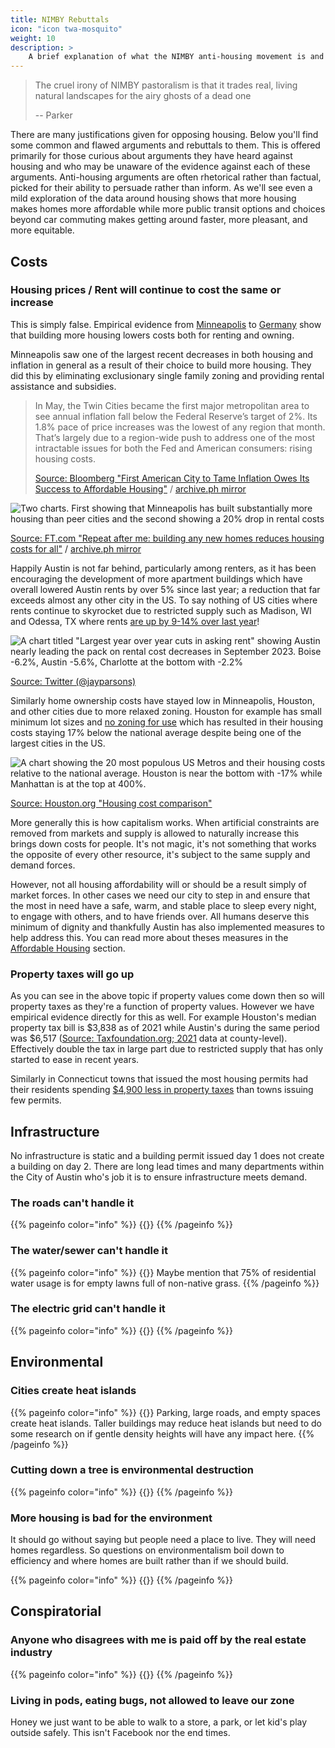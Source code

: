 ```yaml
---
title: NIMBY Rebuttals
icon: "icon twa-mosquito"
weight: 10
description: >
    A brief explanation of what the NIMBY anti-housing movement is and rebuttals to common arguments
---
```

> The cruel irony of NIMBY pastoralism is that it trades real, living natural landscapes for the airy ghosts of a dead one
>
> \-\- Parker

There are many justifications given for opposing housing. Below you'll find some common and flawed arguments and rebuttals to them. This is offered primarily for those curious about arguments they have heard against housing and who may be unaware of the evidence against each of these arguments. Anti-housing arguments are often rhetorical rather than factual, picked for their ability to persuade rather than inform. As we'll see even a mild exploration of the data around housing shows that more housing makes homes more affordable while more public transit options and choices beyond car commuting makes getting around faster, more pleasant, and more equitable.

## Costs

### Housing prices / Rent will continue to cost the same or increase

This is simply false. Empirical evidence from [Minneapolis](https://www.bloomberg.com/news/features/2023-08-09/minneapolis-controls-us-inflation-with-affordable-housing-renting) to [Germany](https://cityobservatory.org/building-more-housing-lowers-rents-for-everyone/) show that building more housing lowers costs both for renting and owning.

Minneapolis saw one of the largest recent decreases in both housing and inflation in general as a result of their choice to build more housing. They did this by eliminating exclusionary single family zoning and providing rental assistance and subsidies.

> In May, the Twin Cities became the first major metropolitan area to see annual inflation fall below the Federal Reserve’s target of 2%. Its 1.8% pace of price increases was the lowest of any region that month.
That’s largely due to a region-wide push to address one of the most intractable issues for both the Fed and American consumers: rising housing costs.
>
> [Source: Bloomberg "First American City to Tame Inflation Owes Its Success to Affordable Housing"](https://www.bloomberg.com/news/features/2023-08-09/minneapolis-controls-us-inflation-with-affordable-housing-renting) / [archive.ph mirror](https://archive.ph/WusN5)

![Two charts. First showing that Minneapolis has built substantially more housing than peer cities and the second showing a 20% drop in rental costs](/media/minneapolis_lower_rents.png)

[Source: FT.com "Repeat after me: building any new homes reduces housing costs for all"](https://www.ft.com/content/86836af4-6b52-49e8-a8f0-8aec6181dbc5) / [archive.ph mirror](https://archive.ph/jv1iH)

Happily Austin is not far behind, particularly among renters, as it has been encouraging the development of more apartment buildings which have overall lowered Austin rents by over 5% since last year; a reduction that far exceeds almost any other city in the US. To say nothing of US cities where rents continue to skyrocket due to restricted supply such as Madison, WI and Odessa, TX where rents [are up by 9-14% over last year](https://twitter.com/jayparsons/status/1710350167902200128)!

![A chart titled "Largest year over year cuts in asking rent" showing Austin nearly leading the pack on rental cost decreases in September 2023. Boise -6.2%, Austin -5.6%, Charlotte at the bottom with -2.2%](/media/austin_rental_costs_drop_jayparsons.png)

[Source: Twitter (@jayparsons)](https://twitter.com/jayparsons/status/1709925629830013214)

Similarly home ownership costs have stayed low in Minneapolis, Houston, and other cities due to more relaxed zoning. Houston for example has small minimum lot sizes and [no zoning for use](https://kinder.rice.edu/urbanedge/houston-doesnt-have-zoning-there-are-workarounds) which has resulted in their housing costs staying 17% below the national average despite being one of the largest cities in the US.

![A chart showing the 20 most populous US Metros and their housing costs relative to the national average. Houston is near the bottom with -17% while Manhattan is at the top at 400%.](/media/houston_low_housing_costs_relative_national_average.jpg)

[Source: Houston.org "Housing cost comparison"](https://www.houston.org/houston-data/housing-cost-comparison)

More generally this is how capitalism works. When artificial constraints are removed from markets and supply is allowed to naturally increase this brings down costs for people. It's not magic, it's not something that works the opposite of every other resource, it's subject to the same supply and demand forces.

However, not all housing affordability will or should be a result simply of market forces. In other cases we need our city to step in and ensure that the most in need have a safe, warm, and stable place to sleep every night, to engage with others, and to have friends over. All humans deserve this minimum of dignity and thankfully Austin has also implemented measures to help address this. You can read more about theses measures in the [Affordable Housing](/austin/housing/affordable_housing) section.

### Property taxes will go up

As you can see in the above topic if property values come down then so will property taxes as they're a function of property values. However we have empirical evidence directly for this as well. For example Houston's median property tax bill is $3,838 as of 2021 while Austin's during the same period was $6,517 ([Source: Taxfoundation.org; 2021](https://taxfoundation.org/data/all/state/property-taxes-by-state-county-2023/) data at county-level). Effectively double the tax in large part due to restricted supply that has only started to ease in recent years.

Similarly in Connecticut towns that issued the most housing permits had their residents spending [$4,900 less in property taxes](https://ctmirror.org/2023/10/13/ct-housing-units-property-tax-rates/) than towns issuing few permits.

## Infrastructure

No infrastructure is static and a building permit issued day 1 does not create a building on day 2. There are long lead times and many departments within the City of Austin who's job it is to ensure infrastructure meets demand.

### The roads can't handle it

{{% pageinfo color="info" %}}
{{<contribute>}}
{{% /pageinfo %}}

### The water/sewer can't handle it

{{% pageinfo color="info" %}}
{{<contribute>}}
Maybe mention that 75% of residential water usage is for empty lawns full of non-native grass.
{{% /pageinfo %}}

### The electric grid can't handle it

{{% pageinfo color="info" %}}
{{<contribute>}}
{{% /pageinfo %}}

## Environmental

### Cities create heat islands

{{% pageinfo color="info" %}}
{{<contribute>}}
Parking, large roads, and empty spaces create heat islands. Taller buildings may reduce heat islands but need to do some research on if gentle density heights will have any impact here.
{{% /pageinfo %}}

### Cutting down a tree is environmental destruction

{{% pageinfo color="info" %}}
{{<contribute>}}
{{% /pageinfo %}}

### More housing is bad for the environment

It should go without saying but people need a place to live. They will need homes regardless. So questions on environmentalism boil down to efficiency and where homes are built rather than if we should build.

{{% pageinfo color="info" %}}
{{<contribute>}}
{{% /pageinfo %}}

## Conspiratorial

### Anyone who disagrees with me is paid off by the real estate industry

{{% pageinfo color="info" %}}
{{<contribute>}}
{{% /pageinfo %}}

### Living in pods, eating bugs, not allowed to leave our zone

Honey we just want to be able to walk to a store, a park, or let kid's play outside safely. This isn't Facebook nor the end times.
